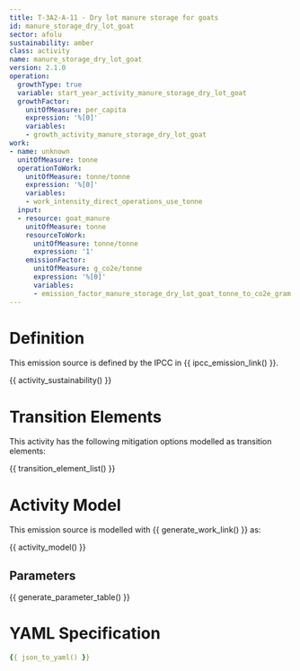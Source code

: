 ```yaml
---
title: T-3A2-A-11 - Dry lot manure storage for goats
id: manure_storage_dry_lot_goat
sector: afolu
sustainability: amber
class: activity
name: manure_storage_dry_lot_goat
version: 2.1.0
operation:
  growthType: true
  variable: start_year_activity_manure_storage_dry_lot_goat
  growthFactor:
    unitOfMeasure: per_capita
    expression: '%[0]'
    variables:
    - growth_activity_manure_storage_dry_lot_goat
work:
- name: unknown
  unitOfMeasure: tonne
  operationToWork:
    unitOfMeasure: tonne/tonne
    expression: '%[0]'
    variables:
    - work_intensity_direct_operations_use_tonne
  input:
  - resource: goat_manure
    unitOfMeasure: tonne
    resourceToWork:
      unitOfMeasure: tonne/tonne
      expression: '1'
    emissionFactor:
      unitOfMeasure: g_co2e/tonne
      expression: '%[0]'
      variables:
      - emission_factor_manure_storage_dry_lot_goat_tonne_to_co2e_gram
---
```

# Definition
This emission source is defined by the IPCC in {{ ipcc_emission_link() }}.


{{ activity_sustainability() }}

# Transition Elements

This activity has the following mitigation options modelled as transition elements:

{{ transition_element_list() }}

# Activity Model
This emission source is modelled with {{ generate_work_link() }} as:

{{ activity_model() }}

## Parameters

{{ generate_parameter_table() }}

# YAML Specification

```yaml
{{ json_to_yaml() }}
```